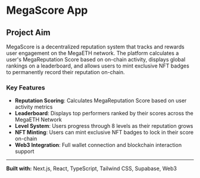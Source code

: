 # MegaScore App

## Project Aim

MegaScore is a decentralized reputation system that tracks and rewards user engagement on the MegaETH network. The platform calculates a user's MegaReputation Score based on on-chain activity, displays global rankings on a leaderboard, and allows users to mint exclusive NFT badges to permanently record their reputation on-chain.

### Key Features

- **Reputation Scoring**: Calculates MegaReputation Score based on user activity metrics
- **Leaderboard**: Displays top performers ranked by their scores across the MegaETH Network
- **Level System**: Users progress through 8 levels as their reputation grows
- **NFT Minting**: Users can mint exclusive NFT badges to lock in their score on-chain
- **Web3 Integration**: Full wallet connection and blockchain interaction support

---

**Built with:** Next.js, React, TypeScript, Tailwind CSS, Supabase, Web3
